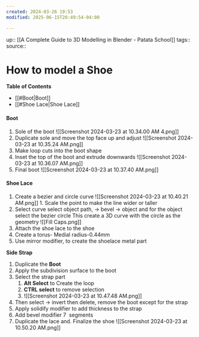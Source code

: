 ```yaml
---
created: 2024-03-26 19:53
modified: 2025-06-15T20:49:54-04:00

---
```

up::  [[A Complete Guide to 3D Modelling in Blender - Patata School]]
tags::
source::
# How to model a Shoe


**Table of Contents**
- [[#Boot|Boot]]
- [[#Shoe Lace|Shoe Lace]]

#### Boot

1. Sole of the boot
	![[Screenshot 2024-03-23 at 10.34.00 AM 4.png]]
2.   Duplicate sole and move the top face up and adjust
	![[Screenshot 2024-03-23 at 10.35.24 AM.png]]
3. Make loop cuts into the boot shape
4. Inset the top of the boot and extrude downwards
	![[Screenshot 2024-03-23 at 10.36.07 AM.png]]
5. Final boot
 ![[Screenshot 2024-03-23 at 10.37.40 AM.png]]



#### Shoe Lace

1. Create a bezier and circle curve
	![[Screenshot 2024-03-23 at 10.40.21 AM.png]]
		1. Scale the point to make the line wider or taller
2. Select curve select object path, -> bevel -> object and for the object select the bezier circle
	This create a 3D curve with the circle as the geometry
	![[Fill Caps.png]]
3. Attach the shoe lace to the shoe
4. Create a torus- Medial radius-0.44mm
5. Use mirror modifier, to create the shoelace metal part

**Side Strap**
1. Duplicate the **Boot**
2. Apply the subdivision surface to the boot
3. Select the strap part 
	1. **Alt Select** to Create the loop
	2. **CTRL select** to remove selection
	3. ![[Screenshot 2024-03-23 at 10.47.48 AM.png]]
4.  Then  select -> invert then delete, remove the boot except for the strap
5. Apply solidify modifier to add thickness to the strap
6. Add bevel modifier 7  segments
7. Duplicate the lace and. Finalize the shoe
![[Screenshot 2024-03-23 at 10.50.20 AM.png]]
